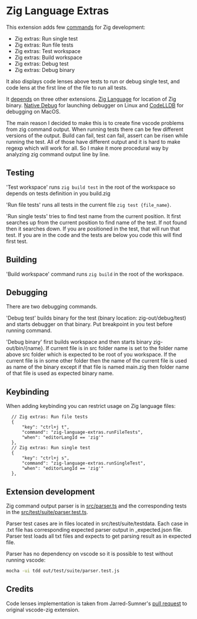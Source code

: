 # Zig Language Extras 

This extension adds few
[commands](https://github.com/ianic/zig-language-extras/blob/de59f5422a73d976fa47961fb2cb0974037687b4/package.json#L34)
for Zig development:
  * Zig extras: Run single test
  * Zig extras: Run file tests
  * Zig extras: Test workspace
  * Zig extras: Build workspace
  * Zig extras: Debug test
  * Zig extras: Debug binary

It also displays code lenses above tests to run or debug single test, and code
lens at the first line of the file to run all tests.

It
[depends](https://github.com/ianic/zig-language-extras/blob/de59f5422a73d976fa47961fb2cb0974037687b4/package.json#L8)
on three other extensions.
[Zig Language](https://marketplace.visualstudio.com/items?itemName=ziglang.vscode-zig)
for location of Zig binary. [Native
Debug](https://marketplace.visualstudio.com/items?itemName=webfreak.debug) for
launching debugger on Linux and
[CodeLLDB](https://marketplace.visualstudio.com/items?itemName=vadimcn.vscode-lldb)
for debugging on MacOS.


The main reason I decided to make this is to create fine vscode problems from
zig command output. When running tests there can be few different versions of
the output. Build can fail, test can fail, assert can be risen while running the
test. All of those have different output and it is hard to make regexp which
will work for all. So I make it more procedural way by analyzing zig command
output line by line. 

## Testing

'Test workspace' runs `zig build test` in the root of the workspace so depends
on tests definition in you build.zig

'Run file tests' runs all tests in the current file `zig test {file_name}`.

'Run single tests' tries to find test name from the current position. It first
searches up from the current position to find name of the test. If not found
then it searches down. If you are positioned in the test, that will run that
test. If you are in the code and the tests are below you code this will find
first test. 
## Building

'Build workspace' command runs `zig build` in the root of the workspace. 

## Debugging

There are two debugging commands. 

'Debug test' builds binary for the test (binary location: zig-out/debug/test)
and starts debugger on that binary. Put breakpoint in you test before running
command.

'Debug binary' first builds workspace and then starts binary zig-out/bin/{name}.
If current file is in src folder name is set to the folder name above src folder
which is expected to be root of you workspace. If the current file is in some
other folder then the name of the current file is used as name of the binary
except if that file is named main.zig then folder name of that file is used as
expected binary name.

## Keybinding

When adding keybinding you can restrict usage on Zig language files:
  ```jsonc
    // Zig extras: Run file tests
    {
        "key": "ctrl+j t",
        "command": "zig-language-extras.runFileTests",
        "when": "editorLangId == 'zig'"
    },
    // Zig extras: Run single test
    {
        "key": "ctrl+j s",
        "command": "zig-language-extras.runSingleTest",
        "when": "editorLangId == 'zig'"
    },
  ```

## Extension development

Zig command output parser is in [src/parser.ts](src/parser.ts) and the
corresponding tests in the [src/test/suite/parser.test.ts](src/test/suite/parser.test.ts).

Parser test cases are in files located in
src/test/suite/testdata. Each case in .txt file has
corresponding expected parser output in _expected.json file. Parser test loads
all txt files and expects to get parsing result as in expected file.

Parser has no dependency on vscode so it is possible to test without running vscode:
```sh
mocha -ui tdd out/test/suite/parser.test.js
```

## Credits 

Code lenses implementation is taken from Jarred-Sumner's [pull
request](https://github.com/ziglang/vscode-zig/pull/57/files) to original
vscode-zig extension.

<!--
  ### Notes to myself
  [vscode extensions docs](https://code.visualstudio.com/api/get-started/extension-anatomy)   
  [extension samples](https://github.com/microsoft/vscode-extension-samples/tree/main)  
  [publishing extension](https://code.visualstudio.com/api/working-with-extensions/publishing-extension)  
-->